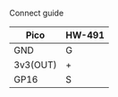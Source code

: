 Connect guide



| Pico  | HW-491 |
| ------------- | ------------- |
| GND  | G  |
| 3v3(OUT)  | +  |
| GP16  | S  |
